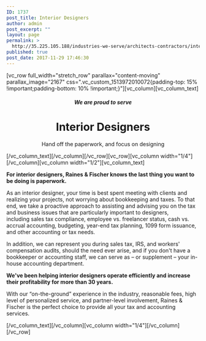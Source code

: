 ```yaml
---
ID: 1737
post_title: Interior Designers
author: admin
post_excerpt: ""
layout: page
permalink: >
  http://35.225.105.188/industries-we-serve/architects-contractors/interior-designers/
published: true
post_date: 2017-11-29 17:46:30
---
```

<p>[vc_row full_width="stretch_row" parallax="content-moving" parallax_image="2167" css=".vc_custom_1513972010072{padding-top: 15% !important;padding-bottom: 10% !important;}"][vc_column][vc_column_text]<br />
<h5 style="text-align: center;">We are proud to serve</h5>
<h1 style="text-align: center;">Interior Designers</h1>
<p style="text-align: center;">Hand off the paperwork, and focus on designing</p>
<p>[/vc_column_text][/vc_column][/vc_row][vc_row][vc_column width="1/4"][/vc_column][vc_column width="1/2"][vc_column_text]<br />
<p style="font-weight: 400;"><b><strong>For interior designers, Raines &amp; Fischer knows the last thing you want to be doing is paperwork.<br />
</strong></b></p>
<p style="font-weight: 400;">As an interior designer, your time is best spent meeting with clients and realizing your projects, not worrying about bookkeeping and taxes. To that end, we take a proactive approach to assisting and advising you on the tax and business issues that are particularly important to designers, including sales tax compliance, employee vs. freelancer status, cash vs. accrual accounting, budgeting, year-end tax planning, 1099 form issuance, and other accounting or tax needs.</p>
<p style="font-weight: 400;">In addition, we can represent you during sales tax, IRS, and workers' compensation audits, should the need ever arise, and if you don't have a bookkeeper or accounting staff, we can serve as – or supplement – your in-house accounting department.</p>
<p style="font-weight: 400;"><b><strong>We've been helping interior designers operate efficiently and increase their profitability for more than 30 years.</strong></b></p>
<p style="font-weight: 400;">With our “on-the-ground” experience in the industry, reasonable fees, high level of personalized service, and partner-level involvement, Raines &amp; Fischer is the perfect choice to provide all your tax and accounting services.</p>
<p>[/vc_column_text][/vc_column][vc_column width="1/4"][/vc_column][/vc_row]</p>